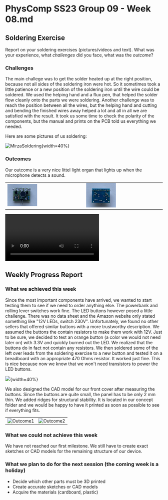 # PhysComp SS23 Group 09 - Week 08.md

## Soldering Exercise
Report on your soldering exercises (pictures/videos and text). What was your experience, what *challenges* did you face, what was the *outcome*?


### Challenges  

The main challege was to get the solder heated up at the right position, because not all sides of the soldering iron were hot. So it sometimes took a little patience or a new position of the soldering iron until the wire could be soldered. We used the helping hand and a flux pen, that helped the solder flow cleanly onto the parts we were soldering.
Another challenge was to reach the position between all the wires, but the helping hand and cutting and bending the finished wires away helped a lot and all in all we are satisfied with the result.
It took us some time to check the polarity of the components, but the manual and prints on the PCB told us everything we needed.

Here are some pictures of us soldering: 

![MirzaSoldering](Figures/soldering-ex.jpg){width=40%}


### Outcomes 
Our outcome is a very nice littel light organ that lights up when the microphone detects a sound.

<table><tr>
<td> <img src="Figures/outcomeSoldering2.jpg" alt="Outcome1" style="max-width: 40%;"/> </td>
<td> <img src="Figures/outcomeSoldering1.jpg" alt="Outcome2" style="max-width: 40%;"/> </td>
</tr></table>


![](Figures/videoLEDOrgel.mp4)


## Weekly Progress Report

### What we achieved this week

Since the most important components have arrived, we wanted to start testing them to see if we need to order anything else. The powerbank and rolling lever switches work fine. The LED buttons however posed a little challenge. There was no data sheet and the Amazon website only stated something like "12V LEDs, switch 230V". Unfortunately, we found no other sellers that offered similar buttons with a more trustworthy description. We assumed the buttons the contain resistors to make them work with 12V. Just to be sure, we decided to test an orange button (a color we would not need later on) with 3.3V and quickly burned out the LED. We realized that the buttons do in fact not contain any resistors. We then soldered some of the left over leads from the soldering exercise to a new button and tested it on a breadboard with an appropriate 470 Ohms resistor. It worked just fine. This is nice because now we know that we won't need transistors to power the LED buttons.

![](Figures/button-legs.jpg){width=40%}

We also designed the CAD model for our front cover after measuring the buttons. Since the buttons are quite small, the panel has to be only 2 mm thin. We added ridges for structural stability. It is located in our concept folder and we would be happy to have it printed as soon as possible to see if everything fits.

<table><tr>
<td> <img src="Figures/button-measure.jpg" alt="Outcome1" width="40%"/> </td>
<td> <img src="Figures/frontpanel.png" alt="Outcome2" width="40%"/> </td>
</tr></table>

### What we could not achieve this week

We have not reached our first milestone. We still have to create exact sketches or CAD models for the remaining structure of our device.

### What we plan to do for the next session (the coming week is a holiday)

* Decide which other parts must be 3D printed
* Create accurate sketches or CAD models
* Acquire the materials (cardboard, plastic)
